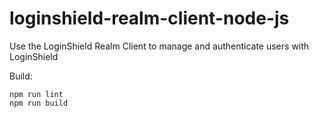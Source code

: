 loginshield-realm-client-node-js
================================

Use the LoginShield Realm Client to manage and authenticate users with LoginShield

Build:

```
npm run lint
npm run build
```
